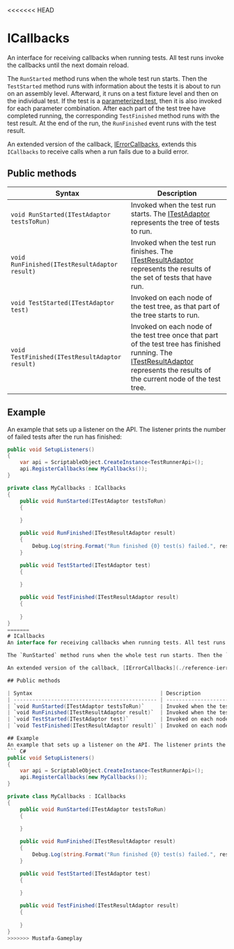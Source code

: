 <<<<<<< HEAD
# ICallbacks
An interface for receiving callbacks when running tests. All test runs invoke the callbacks until the next domain reload.

The `RunStarted` method runs when the whole test run starts. Then the `TestStarted` method runs with information about the tests it is about to run on an assembly level. Afterward, it runs on a test fixture level and then on the individual test. If the test is a [parameterized test](./https://github.com/nunit/docs/wiki/Parameterized-Tests), then it is also invoked for each parameter combination. After each part of the test tree have completed running, the corresponding `TestFinished` method runs with the test result. At the end of the run, the `RunFinished` event runs with the test result.

An extended version of the callback, [IErrorCallbacks](./reference-ierror-callbacks.md), extends this `ICallbacks` to receive calls when a run fails due to a build error.

## Public methods

| Syntax                                         | Description                                                  |
| ---------------------------------------------- | ------------------------------------------------------------ |
| `void RunStarted(ITestAdaptor testsToRun)`     | Invoked when the test run starts. The [ITestAdaptor](./reference-itest-adaptor.md) represents the tree of tests to run. |
| `void RunFinished(ITestResultAdaptor result)`  | Invoked when the test run finishes. The [ITestResultAdaptor](./reference-itest-result-adaptor.md) represents the results of the set of tests that have run. |
| `void TestStarted(ITestAdaptor test)`          | Invoked on each node of the test tree, as that part of the tree starts to run. |
| `void TestFinished(ITestResultAdaptor result)` | Invoked on each node of the test tree once that part of the test tree has finished running. The [ITestResultAdaptor](./reference-itest-result-adaptor.md) represents the results of the current node of the test tree. |

## Example
An example that sets up a listener on the API. The listener prints the number of failed tests after the run has finished:
``` C#
public void SetupListeners()
{
    var api = ScriptableObject.CreateInstance<TestRunnerApi>();
    api.RegisterCallbacks(new MyCallbacks());
}

private class MyCallbacks : ICallbacks
{
    public void RunStarted(ITestAdaptor testsToRun)
    {
  
    }

    public void RunFinished(ITestResultAdaptor result)
    {
        Debug.Log(string.Format("Run finished {0} test(s) failed.", result.FailCount));
    }

    public void TestStarted(ITestAdaptor test)
    {
  
    }

    public void TestFinished(ITestResultAdaptor result)
    {
  
    }
}
=======
# ICallbacks
An interface for receiving callbacks when running tests. All test runs invoke the callbacks until the next domain reload.

The `RunStarted` method runs when the whole test run starts. Then the `TestStarted` method runs with information about the tests it is about to run on an assembly level. Afterward, it runs on a test fixture level and then on the individual test. If the test is a [parameterized test](./https://github.com/nunit/docs/wiki/Parameterized-Tests), then it is also invoked for each parameter combination. After each part of the test tree have completed running, the corresponding `TestFinished` method runs with the test result. At the end of the run, the `RunFinished` event runs with the test result.

An extended version of the callback, [IErrorCallbacks](./reference-ierror-callbacks.md), extends this `ICallbacks` to receive calls when a run fails due to a build error.

## Public methods

| Syntax                                         | Description                                                  |
| ---------------------------------------------- | ------------------------------------------------------------ |
| `void RunStarted(ITestAdaptor testsToRun)`     | Invoked when the test run starts. The [ITestAdaptor](./reference-itest-adaptor.md) represents the tree of tests to run. |
| `void RunFinished(ITestResultAdaptor result)`  | Invoked when the test run finishes. The [ITestResultAdaptor](./reference-itest-result-adaptor.md) represents the results of the set of tests that have run. |
| `void TestStarted(ITestAdaptor test)`          | Invoked on each node of the test tree, as that part of the tree starts to run. |
| `void TestFinished(ITestResultAdaptor result)` | Invoked on each node of the test tree once that part of the test tree has finished running. The [ITestResultAdaptor](./reference-itest-result-adaptor.md) represents the results of the current node of the test tree. |

## Example
An example that sets up a listener on the API. The listener prints the number of failed tests after the run has finished:
``` C#
public void SetupListeners()
{
    var api = ScriptableObject.CreateInstance<TestRunnerApi>();
    api.RegisterCallbacks(new MyCallbacks());
}

private class MyCallbacks : ICallbacks
{
    public void RunStarted(ITestAdaptor testsToRun)
    {
  
    }

    public void RunFinished(ITestResultAdaptor result)
    {
        Debug.Log(string.Format("Run finished {0} test(s) failed.", result.FailCount));
    }

    public void TestStarted(ITestAdaptor test)
    {
  
    }

    public void TestFinished(ITestResultAdaptor result)
    {
  
    }
}
>>>>>>> Mustafa-Gameplay
```